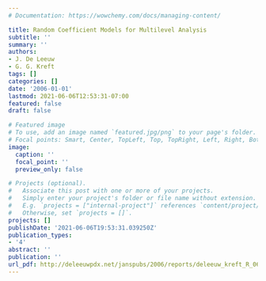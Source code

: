 ```yaml
---
# Documentation: https://wowchemy.com/docs/managing-content/

title: Random Coefficient Models for Multilevel Analysis
subtitle: ''
summary: ''
authors:
- J. De Leeuw
- G. G. Kreft
tags: []
categories: []
date: '2006-01-01'
lastmod: 2021-06-06T12:53:31-07:00
featured: false
draft: false

# Featured image
# To use, add an image named `featured.jpg/png` to your page's folder.
# Focal points: Smart, Center, TopLeft, Top, TopRight, Left, Right, BottomLeft, Bottom, BottomRight.
image:
  caption: ''
  focal_point: ''
  preview_only: false

# Projects (optional).
#   Associate this post with one or more of your projects.
#   Simply enter your project's folder or file name without extension.
#   E.g. `projects = ["internal-project"]` references `content/project/deep-learning/index.md`.
#   Otherwise, set `projects = []`.
projects: []
publishDate: '2021-06-06T19:53:31.039250Z'
publication_types:
- '4'
abstract: ''
publication: ''
url_pdf: http://deleeuwpdx.net/janspubs/2006/reports/deleeuw_kreft_R_06.pdf
---
```

